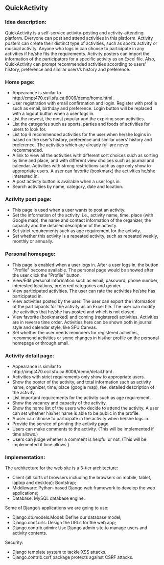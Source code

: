 <h2>QuickActivity</h2>
<h3>Idea description:</h3>
<p>
QuickActivity is a self-service activity-posting and activity-attending platform. Everyone can post and attend activities in this platform. Activity posters can create their distinct type of activities, such as sports activity or musical activity. Anyone who logs in can choose to participate in any activities if he/she fits the requirements.  Activity posters can import the information of the participators for a specific activity as an Excel file. Also, QuickActivity can prompt recommended activities according to users’ history, preference and similar users’s history and preference.
</p>

<h3>Home page:</h3>
<ul>
<li>
Appearance is similar to http://cmpt470.csil.sfu.ca:8006/demo/home.html .
</li>
<li>
User registration with email confirmation and login. Register with profile such as email, birthday and preference. Login button will be replaced with a logout button when a user logs in.
</li>
<li>
List the newest, the most popular and the expiring soon activities.
</li>
<li>
List the categories such as sports, parties and foods of activities for users to look for.
</li>
<li>
List top 6 recommended activities for the user when he/she logins in based on the user’s history, preference and similar users’ history and preference. The activities which are already full are never recommended.
</li>
<li>
A link to view all the activities with different sort choices such as sorting by time and place, and with different view choices such as journal and calendar. Activities with strong restrictions such as age only show to appropriate users. A user can favorite (bookmark) the activities he/she interested in.
</li>
<li>
A post activity button is available when a user logs in.
</li>
<li>
Search activities by name, category, date and location.
</li>
</ul>

<h3>Activity post page:</h3>
<ul>
<li>
This page is used when a user wants to post an activity. 
</li>
<li>
Set the information of the activity, i.e., activity name, time, place (with Google map), the name and contact information of the organizer, the capacity and the detailed description of the activity.
</li>
<li>
Set strict requirements such as age requirement for the activity.
</li>
<li>
Set whether this activity is a repeated activity, such as repeated weekly, monthly or annually.
</li>
</ul>

<h3>Personal homepage:</h3>
<ul>
<li>
This page is enabled when a user logs in. After a user logs in, the button "Profile" become available. The personal page would be showed after the user click the "Profile" button.
</li>
<li>
View/Edit personal information such as email, password, phone number, interested locations, preferred categories and gender.
</li>
<li>
View participated activities. The user can rate the activities he/she has participated in.
</li>
<li>
View activities posted by the user. The user can export the information of the participants for the activity as an Excel file. The user can modify the activities that he/she has posted and which is not closed.
</li>
<li>
View favorite (bookmarked) and coming (registered) activities. Activities are in reverse time order. Activities here can be shown both in journal style and calendar style, like SFU Canvas.
</li>
<li>
Set whether the user needs reminders for registered activities, recommend activities or some changes in his/her profile on the personal homepage or through email.
</li>
</ul>
<h3>Activity detail page:</h3>
<ul>
<li>
Appearance is similar to http://cmpt470.csil.sfu.ca:8006/demo/detail.html .
</li>
<li>
Activities with strict requirements only show to appropriate users.
</li>
<li>
Show the poster of the activity, and total information such as activity name, organizer, time, place (google map), fee, detailed description of the activity.
</li>
<li>
List important requirements for the activity such as age requirement.
</li>
<li>
Show the vacancy and capacity of the activity.
</li>
<li>
Show the name list of the users who decide to attend the activity. A user can set whether his/her name is able to be public in the profile.
</li>
<li>
A user can choose to participate in the activity when he/she logs in.
</li>
<li>
Provide the service of printing the activity page.
</li>
<li>
Users can make comments to the activity. (This will be implemented if time allows.)
</li>
<li>
Users can judge whether a comment is helpful or not. (This will be implemented if time allows.)
</li>
</ul>
<h3>Implementation:</h3>
<p>
The architecture for the web site is a 3-tier architecture:
<ul>
<li>
Client (all sorts of browsers including the browsers on mobile, tablet, laptop and desktop): Bootstrap;
</li>
<li>
Middleware: Python-based Django web framework to develop the web applications;
</li>
<li>
Database: MySQL database engine.
</li>
</ul>
</p>
<p>
Some of Django’s applications we are going to use: 
<ul>
<li>
Django.db.models.Model: Define our database model;
</li>
<li>
Django.conf.urls: Design the URLs for the web app;
</li>
<li>
Django.contrib.admin: Use Django admin site to manage users and activity contents.
</li>
</ul>
</p>
<p>Security:  
<ul>
<li>
Django template system to tackle XSS attacks.
</li>
<li>
Django.contrib.csrf package protects against CSRF attacks.
</li>
</ul>
</p>